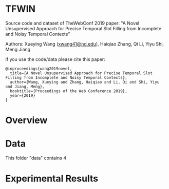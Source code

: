 # TFWIN

Source code and dataset of TheWebConf 2019 paper: "A Novel Unsupervised Approach for Precise Temporal Slot Filling from Incomplete and Noisy Temporal Contexts"

Authors: Xueying Wang (xwang41@nd.edu), Haiqiao Zhang, Qi Li, Yiyu Shi, Meng Jiang

If you use the code/data please cite this paper: 

```
@inproceedings{wang2019novel,
  title={A Novel Unsupervised Approach for Precise Temporal Slot Filling from Incomplete and Noisy Temporal Contexts},
  author={Wang, Xueying and Zhang, Haiqiao and Li, Qi and Shi, Yiyu and Jiang, Meng},
  booktitle={Proceedings of the Web Conference 2019},
  year={2019}
}
```

# Overview


# Data
This folder "data" contains 4   

# Experimental Results 



